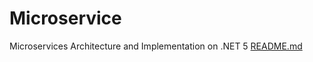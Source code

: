 # Microservice
Microservices Architecture and Implementation on .NET 5
[README.md](https://github.com/HienLe1198/Microservice/files/13422879/README.md)
